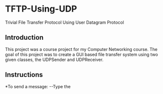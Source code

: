 # TFTP-Using-UDP
Trivial File Transfer Protocol Using User Datagram Protocol 

## Introduction
This project was a course project for my Computer Networking course. The goal of this project was to create a GUI based file transfer system using two given classes, the UDPSender and UDPReceiver. 

## Instructions
*To send a message:
--Type the 
